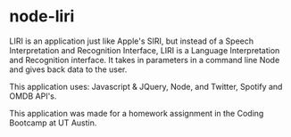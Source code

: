 # node-liri

LIRI is an application just like Apple's SIRI, but instead of a Speech Interpretation and Recognition Interface, LIRI is a Language Interpretation and Recognition interface. It takes in parameters in a command line Node and gives back data to the user.

This application uses: Javascript & JQuery, Node, and Twitter, Spotify and OMDB API's.

This application was made for a homework assignment in the Coding Bootcamp at UT Austin.
